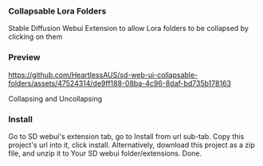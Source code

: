 ### Collapsable Lora Folders
Stable Diffusion Webui Extension to allow Lora folders to be collapsed by clicking on them

### Preview

https://github.com/HeartlessAUS/sd-web-ui-collapsable-folders/assets/47524314/de9ff188-08ba-4c96-8daf-bd735b178163

Collapsing and Uncollapsing

### Install
Go to SD webui's extension tab, go to Install from url sub-tab. Copy this project's url into it, click install.
Alternatively, download this project as a zip file, and unzip it to Your SD webui folder/extensions.
Done.
